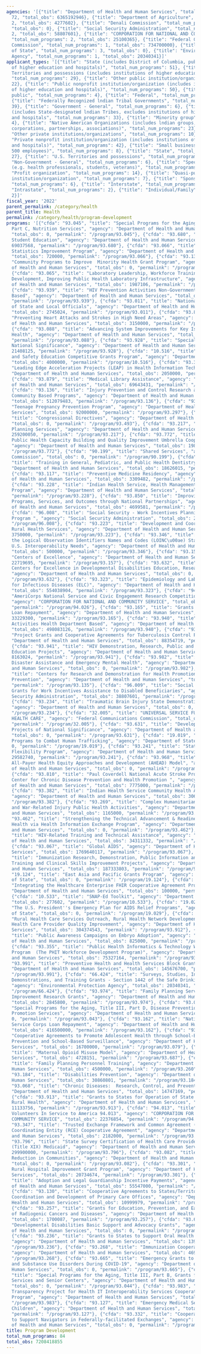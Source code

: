 ```yaml
---
agencies: '[{"title": "Department of Health and Human Services", "total_num_programs":
  72, "total_obs": 6365192946}, {"title": "Department of Agriculture", "total_num_programs":
  2, "total_obs": 4277602}, {"title": "Denali Commission", "total_num_programs": 1,
  "total_obs": 0}, {"title": "Social Security Administration", "total_num_programs":
  2, "total_obs": 58807601}, {"title": "CORPORATION FOR NATIONAL AND COMMUNITY SERVICE",
  "total_num_programs": 2, "total_obs": 25100365}, {"title": "Federal Communications
  Commission", "total_num_programs": 1, "total_obs": 734700000}, {"title": "Department
  of State", "total_num_programs": 3, "total_obs": 0}, {"title": "Environmental Protection
  Agency", "total_num_programs": 1, "total_obs": 20340341}]'
applicant_types: '[{"title": "State (includes District of Columbia, public institutions
  of higher education and hospitals)", "total_num_programs": 51}, {"title": "U.S.
  Territories and possessions (includes institutions of higher education and hospitals)",
  "total_num_programs": 29}, {"title": "Other public institution/organization", "total_num_programs":
  22}, {"title": "Public nonprofit institution/organization (includes institutions
  of higher education and hospitals)", "total_num_programs": 50}, {"title": "Anyone/general
  public", "total_num_programs": 4}, {"title": "Federal", "total_num_programs": 2},
  {"title": "Federally Recognized lndian Tribal Governments", "total_num_programs":
  39}, {"title": "Government - General", "total_num_programs": 6}, {"title": "Local
  (includes State-designated lndian Tribes, excludes institutions of higher education
  and hospitals", "total_num_programs": 33}, {"title": "Minority group", "total_num_programs":
  4}, {"title": "Native American Organizations (includes lndian groups, cooperatives,
  corporations, partnerships, associations)", "total_num_programs": 23}, {"title":
  "Other private institutions/organizations", "total_num_programs": 10}, {"title":
  "Private nonprofit institution/organization (includes institutions of higher education
  and hospitals)", "total_num_programs": 42}, {"title": "Small business (less than
  500 employees)", "total_num_programs": 8}, {"title": "State", "total_num_programs":
  27}, {"title": "U.S. Territories and possessions", "total_num_programs": 27}, {"title":
  "Non-Government - General", "total_num_programs": 6}, {"title": "Specialized group
  (e.g. health professionals, students, veterans)", "total_num_programs": 7}, {"title":
  "Profit organization", "total_num_programs": 14}, {"title": "Quasi-public nonprofit
  institution/organization", "total_num_programs": 7}, {"title": "Sponsored organization",
  "total_num_programs": 6}, {"title": "Interstate", "total_num_programs": 2}, {"title":
  "Intrastate", "total_num_programs": 2}, {"title": "Individual/Family", "total_num_programs":
  2}]'
fiscal_year: '2022'
parent_permalink: /category/health
parent_title: Health
permalink: /category/health/program-development
programs: '[{"cfda": "93.045", "title": "Special Programs for the Aging, Title III,
  Part C, Nutrition Services", "agency": "Department of Health and Human Services",
  "total_obs": 0, "permalink": "/program/93.045"}, {"cfda": "93.680", "title": "Medical
  Student Education", "agency": "Department of Health and Human Services", "total_obs":
  69037568, "permalink": "/program/93.680"}, {"cfda": "93.066", "title": "State Vital
  Statistics Improvement Program", "agency": "Department of Health and Human Services",
  "total_obs": 720000, "permalink": "/program/93.066"}, {"cfda": "93.137", "title":
  "Community Programs to Improve  Minority Health Grant Program", "agency": "Department
  of Health and Human Services", "total_obs": 0, "permalink": "/program/93.137"},
  {"cfda": "93.065", "title": "Laboratory Leadership, Workforce Training and Management
  Development, Improving Public Health Laboratory Infrastructure", "agency": "Department
  of Health and Human Services", "total_obs": 1987106, "permalink": "/program/93.065"},
  {"cfda": "93.939", "title": "HIV Prevention Activities Non-Governmental Organization
  Based", "agency": "Department of Health and Human Services", "total_obs": 72429900,
  "permalink": "/program/93.939"}, {"cfda": "93.011", "title": "National Organizations
  of State and Local Officials", "agency": "Department of Health and Human Services",
  "total_obs": 2745024, "permalink": "/program/93.011"}, {"cfda": "93.816", "title":
  "Preventing Heart Attacks and Strokes in High Need Areas", "agency": "Department
  of Health and Human Services", "total_obs": 3150000, "permalink": "/program/93.816"},
  {"cfda": "93.088", "title": "Advancing System Improvements for Key Issues in Women''s
  Health", "agency": "Department of Health and Human Services", "total_obs": 14411148,
  "permalink": "/program/93.088"}, {"cfda": "93.928", "title": "Special Projects of
  National Significance", "agency": "Department of Health and Human Services", "total_obs":
  21408125, "permalink": "/program/93.928"}, {"cfda": "10.516", "title": "Rural Health
  and Safety Education Competitive Grants Program", "agency": "Department of Agriculture",
  "total_obs": 4000000, "permalink": "/program/10.516"}, {"cfda": "93.345", "title":
  "Leading Edge Acceleration Projects (LEAP) in Health Information Technology", "agency":
  "Department of Health and Human Services", "total_obs": 2050000, "permalink": "/program/93.345"},
  {"cfda": "93.879", "title": "Medical Library Assistance", "agency": "Department
  of Health and Human Services", "total_obs": 69643431, "permalink": "/program/93.879"},
  {"cfda": "93.136", "title": "Injury Prevention and Control Research and State and
  Community Based Programs", "agency": "Department of Health and Human Services",
  "total_obs": 512079483, "permalink": "/program/93.136"}, {"cfda": "93.297", "title":
  "Teenage Pregnancy Prevention Program", "agency": "Department of Health and Human
  Services", "total_obs": 92000000, "permalink": "/program/93.297"}, {"cfda": "93.493",
  "title": "Congressional Directives", "agency": "Department of Health and Human Services",
  "total_obs": 0, "permalink": "/program/93.493"}, {"cfda": "93.217", "title": "Family
  Planning Services", "agency": "Department of Health and Human Services", "total_obs":
  259200050, "permalink": "/program/93.217"}, {"cfda": "93.772", "title": "Tribal
  Public Health Capacity Building and Quality Improvement Umbrella Cooperative Agreement",
  "agency": "Department of Health and Human Services", "total_obs": 19822936, "permalink":
  "/program/93.772"}, {"cfda": "90.199", "title": "Shared Services", "agency": "Denali
  Commission", "total_obs": 0, "permalink": "/program/90.199"}, {"cfda": "93.059",
  "title": "Training in General, Pediatric, and Public Health Dentistry", "agency":
  "Department of Health and Human Services", "total_obs": 18626015, "permalink": "/program/93.059"},
  {"cfda": "93.117", "title": "Preventive Medicine Residency", "agency": "Department
  of Health and Human Services", "total_obs": 3309482, "permalink": "/program/93.117"},
  {"cfda": "93.228", "title": "Indian Health Service, Health Management Development
  Program", "agency": "Department of Health and Human Services", "total_obs": 635423,
  "permalink": "/program/93.228"}, {"cfda": "93.850", "title": "Improving Epilepsy
  Programs, Services, and Outcomes through National Partnerships", "agency": "Department
  of Health and Human Services", "total_obs": 4699581, "permalink": "/program/93.850"},
  {"cfda": "96.008", "title": "Social Security - Work Incentives Planning and Assistance
  Program ", "agency": "Social Security Administration", "total_obs": 20000000, "permalink":
  "/program/96.008"}, {"cfda": "93.223", "title": "Development and Coordination of
  Rural Health Services", "agency": "Department of Health and Human Services", "total_obs":
  3750000, "permalink": "/program/93.223"}, {"cfda": "93.346", "title": "Enhancing
  the Logical Observation Identifiers Names and Codes (LOINC\u00ae) Standard to meet
  U.S. Interoperability Needs", "agency": "Department of Health and Human Services",
  "total_obs": 500000, "permalink": "/program/93.346"}, {"cfda": "93.157", "title":
  "Centers of Excellence", "agency": "Department of Health and Human Services", "total_obs":
  22719695, "permalink": "/program/93.157"}, {"cfda": "93.632", "title": "University
  Centers for Excellence in Developmental Disabilities Education, Research, and Service",
  "agency": "Department of Health and Human Services", "total_obs": 0, "permalink":
  "/program/93.632"}, {"cfda": "93.323", "title": "Epidemiology and Laboratory Capacity
  for Infectious Diseases (ELC)", "agency": "Department of Health and Human Services",
  "total_obs": 554038904, "permalink": "/program/93.323"}, {"cfda": "94.026", "title":
  "AmeriCorps National Service and Civic Engagement Research Competition 94.026",
  "agency": "CORPORATION FOR NATIONAL AND COMMUNITY SERVICE", "total_obs": 2723511,
  "permalink": "/program/94.026"}, {"cfda": "93.165", "title": "Grants to States for
  Loan Repayment", "agency": "Department of Health and Human Services", "total_obs":
  33229300, "permalink": "/program/93.165"}, {"cfda": "93.940", "title": "HIV Prevention
  Activities Health Department Based", "agency": "Department of Health and Human Services",
  "total_obs": 498083126, "permalink": "/program/93.940"}, {"cfda": "93.116", "title":
  "Project Grants and Cooperative Agreements for Tuberculosis Control Programs", "agency":
  "Department of Health and Human Services", "total_obs": 88354719, "permalink": "/program/93.116"},
  {"cfda": "93.941", "title": "HIV Demonstration, Research, Public and Professional
  Education Projects", "agency": "Department of Health and Human Services", "total_obs":
  8163024, "permalink": "/program/93.941"}, {"cfda": "93.982", "title": "Mental Health
  Disaster Assistance and Emergency Mental Health", "agency": "Department of Health
  and Human Services", "total_obs": 0, "permalink": "/program/93.982"}, {"cfda": "93.135",
  "title": "Centers for Research and Demonstration for Health Promotion and Disease
  Prevention", "agency": "Department of Health and Human Services", "total_obs": 33362464,
  "permalink": "/program/93.135"}, {"cfda": "96.009", "title": "Social Security State
  Grants for Work Incentives Assistance to Disabled Beneficiaries", "agency": "Social
  Security Administration", "total_obs": 38807601, "permalink": "/program/96.009"},
  {"cfda": "93.234", "title": "Traumatic Brain Injury State Demonstration Grant Program",
  "agency": "Department of Health and Human Services", "total_obs": 0, "permalink":
  "/program/93.234"}, {"cfda": "32.005", "title": "UNIVERSAL SERVICE FUND - RURAL
  HEALTH CARE", "agency": "Federal Communications Commission", "total_obs": 734700000,
  "permalink": "/program/32.005"}, {"cfda": "93.631", "title": "Developmental Disabilities
  Projects of National Significance", "agency": "Department of Health and Human Services",
  "total_obs": 0, "permalink": "/program/93.631"}, {"cfda": "19.019", "title": "International
  Programs to Combat Human Trafficking", "agency": "Department of State", "total_obs":
  0, "permalink": "/program/19.019"}, {"cfda": "93.241", "title": "State Rural Hospital
  Flexibility Program", "agency": "Department of Health and Human Services", "total_obs":
  29582740, "permalink": "/program/93.241"}, {"cfda": "93.968", "title": "States Advancing
  All-Payer Health Equity Approaches and Development (AHEAD) Model", "agency": "Department
  of Health and Human Services", "total_obs": 0, "permalink": "/program/93.968"},
  {"cfda": "93.810", "title": "Paul Coverdell National Acute Stroke Program National
  Center for Chronic Disease Prevention and Health Promotion ", "agency": "Department
  of Health and Human Services", "total_obs": 7775000, "permalink": "/program/93.810"},
  {"cfda": "93.382", "title": "Indian Health Service Community Health Aide Program",
  "agency": "Department of Health and Human Services", "total_obs": 3065340, "permalink":
  "/program/93.382"}, {"cfda": "93.269", "title": "Complex Humanitarian Emergency
  and War-Related Injury Public Health Activities", "agency": "Department of Health
  and Human Services", "total_obs": 1165000, "permalink": "/program/93.269"}, {"cfda":
  "93.462", "title": "Strengthening the Technical Advancement & Readiness of Public
  Health via Health Information Exchange Program", "agency": "Department of Health
  and Human Services", "total_obs": 0, "permalink": "/program/93.462"}, {"cfda": "93.145",
  "title": "HIV-Related Training and Technical Assistance", "agency": "Department
  of Health and Human Services", "total_obs": 34311332, "permalink": "/program/93.145"},
  {"cfda": "93.067", "title": "Global AIDS", "agency": "Department of Health and Human
  Services", "total_obs": 1769640117, "permalink": "/program/93.067"}, {"cfda": "93.185",
  "title": "Immunization Research, Demonstration, Public Information and Education
  Training and Clinical Skills Improvement Projects", "agency": "Department of Health
  and Human Services", "total_obs": 187333803, "permalink": "/program/93.185"}, {"cfda":
  "19.124", "title": "East Asia and Pacific Grants Program", "agency": "Department
  of State", "total_obs": 0, "permalink": "/program/19.124"}, {"cfda": "93.691", "title":
  "Integrating the Healthcare Enterprise FHIR Cooperative Agreement Program", "agency":
  "Department of Health and Human Services", "total_obs": 100000, "permalink": "/program/93.691"},
  {"cfda": "10.533", "title": "SNAP-Ed Toolkit", "agency": "Department of Agriculture",
  "total_obs": 277602, "permalink": "/program/10.533"}, {"cfda": "19.029", "title":
  "The U.S. President''s Emergency Plan for AIDS Relief Programs", "agency": "Department
  of State", "total_obs": 0, "permalink": "/program/19.029"}, {"cfda": "93.912", "title":
  "Rural Health Care Services Outreach, Rural Health Network Development and Small
  Health Care Provider Quality Improvement", "agency": "Department of Health and Human
  Services", "total_obs": 304374543, "permalink": "/program/93.912"}, {"cfda": "93.007",
  "title": "Public Awareness Campaigns on Embryo Adoption", "agency": "Department
  of Health and Human Services", "total_obs": 825000, "permalink": "/program/93.007"},
  {"cfda": "93.355", "title": "Public Health Informatics & Technology Workforce Development
  Program  (The PHIT Workforce Development Program)", "agency": "Department of Health
  and Human Services", "total_obs": 75327164, "permalink": "/program/93.355"}, {"cfda":
  "93.991", "title": "Preventive Health and Health Services Block Grant", "agency":
  "Department of Health and Human Services", "total_obs": 145676700, "permalink":
  "/program/93.991"}, {"cfda": "66.424", "title": "Surveys, Studies, Investigations,
  Demonstrations, and Training Grants - Section 1442 of the Safe Drinking Water Act",
  "agency": "Environmental Protection Agency", "total_obs": 20340341, "permalink":
  "/program/66.424"}, {"cfda": "93.974", "title": "Family Planning Service Delivery
  Improvement Research Grants", "agency": "Department of Health and Human Services",
  "total_obs": 2845800, "permalink": "/program/93.974"}, {"cfda": "93.043", "title":
  "Special Programs for the Aging, Title III, Part D, Disease Prevention and Health
  Promotion Services", "agency": "Department of Health and Human Services", "total_obs":
  0, "permalink": "/program/93.043"}, {"cfda": "93.162", "title": "National Health
  Service Corps Loan Repayment", "agency": "Department of Health and Human Services",
  "total_obs": 416500000, "permalink": "/program/93.162"}, {"cfda": "93.079", "title":
  "Cooperative Agreements to Promote Adolescent Health through School-Based HIV/STD
  Prevention and School-Based Surveillance", "agency": "Department of Health and Human
  Services", "total_obs": 16700000, "permalink": "/program/93.079"}, {"cfda": "93.687",
  "title": "Maternal Opioid Misuse Model", "agency": "Department of Health and Human
  Services", "total_obs": 4728151, "permalink": "/program/93.687"}, {"cfda": "93.260",
  "title": "Family Planning Personnel Training", "agency": "Department of Health and
  Human Services", "total_obs": 4500000, "permalink": "/program/93.260"}, {"cfda":
  "93.184", "title": "Disabilities Prevention", "agency": "Department of Health and
  Human Services", "total_obs": 30860801, "permalink": "/program/93.184"}, {"cfda":
  "93.068", "title": "Chronic Diseases:  Research, Control, and Prevention  ", "agency":
  "Department of Health and Human Services", "total_obs": 14747169, "permalink": "/program/93.068"},
  {"cfda": "93.913", "title": "Grants to States for Operation of State Offices of
  Rural Health", "agency": "Department of Health and Human Services", "total_obs":
  11133756, "permalink": "/program/93.913"}, {"cfda": "94.013", "title": "AmeriCorps
  Volunteers In Service to America 94.013", "agency": "CORPORATION FOR NATIONAL AND
  COMMUNITY SERVICE", "total_obs": 22376854, "permalink": "/program/94.013"}, {"cfda":
  "93.347", "title": "Trusted Exchange Framework and Common Agreement (TEFCA) Recognized
  Coordinating Entity (RCE) Cooperative Agreement", "agency": "Department of Health
  and Human Services", "total_obs": 2182000, "permalink": "/program/93.347"}, {"cfda":
  "93.796", "title": "State Survey Certification of Health Care Providers and Suppliers
  (Title XIX) Medicaid", "agency": "Department of Health and Human Services", "total_obs":
  299900000, "permalink": "/program/93.796"}, {"cfda": "93.082", "title": "Sodium
  Reduction in Communities", "agency": "Department of Health and Human Services",
  "total_obs": 0, "permalink": "/program/93.082"}, {"cfda": "93.301", "title": "Small
  Rural Hospital Improvement Grant Program", "agency": "Department of Health and Human
  Services", "total_obs": 20734674, "permalink": "/program/93.301"}, {"cfda": "93.603",
  "title": "Adoption and Legal Guardianship Incentive Payments", "agency": "Department
  of Health and Human Services", "total_obs": 55547000, "permalink": "/program/93.603"},
  {"cfda": "93.130", "title": "Cooperative Agreements to States/Territories for the
  Coordination and Development of Primary Care Offices", "agency": "Department of
  Health and Human Services", "total_obs": 10999979, "permalink": "/program/93.130"},
  {"cfda": "93.257", "title": "Grants for Education, Prevention, and Early Detection
  of Radiogenic Cancers and Diseases", "agency": "Department of Health and Human Services",
  "total_obs": 1700087, "permalink": "/program/93.257"}, {"cfda": "93.630", "title":
  "Developmental Disabilities Basic Support and Advocacy Grants", "agency": "Department
  of Health and Human Services", "total_obs": 0, "permalink": "/program/93.630"},
  {"cfda": "93.236", "title": "Grants to States to Support Oral Health Workforce Activities",
  "agency": "Department of Health and Human Services", "total_obs": 13987471, "permalink":
  "/program/93.236"}, {"cfda": "93.268", "title": "Immunization Cooperative Agreements",
  "agency": "Department of Health and Human Services", "total_obs": 469319368, "permalink":
  "/program/93.268"}, {"cfda": "93.665", "title": "Emergency Grants to Address Mental
  and Substance Use Disorders During COVID-19", "agency": "Department of Health and
  Human Services", "total_obs": 0, "permalink": "/program/93.665"}, {"cfda": "93.044",
  "title": "Special Programs for the Aging, Title III, Part B, Grants for Supportive
  Services and Senior Centers", "agency": "Department of Health and Human Services",
  "total_obs": 0, "permalink": "/program/93.044"}, {"cfda": "93.983", "title": "Market
  Transparency Project for Health IT Interoperability Services Cooperative Agreement
  Program", "agency": "Department of Health and Human Services", "total_obs": 0, "permalink":
  "/program/93.983"}, {"cfda": "93.127", "title": "Emergency Medical Services for
  Children", "agency": "Department of Health and Human Services", "total_obs": 19473447,
  "permalink": "/program/93.127"}, {"cfda": "93.332", "title": "Cooperative Agreement
  to Support Navigators in Federally-facilitated Exchanges", "agency": "Department
  of Health and Human Services", "total_obs": 0, "permalink": "/program/93.332"}]'
title: Program Development
total_num_programs: 84
total_obs: 7208418855
---
```

